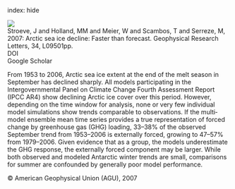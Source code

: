 index: hide

<div class="Citation">
    <div class="Citation-thumb CitationThumb-linked"  data-href="https://doi.org/10.1029/2007gl029703">
      <img src="https://static.claimspace.cloud/climate-study-static/refs/thumbs/12/Stroeve_et_al_2007-thumb.png" />
    </div>

  <div class="Citation-body">
    <div class="Citation-text">Stroeve, J and Holland, MM and Meier, W and Scambos, T and Serreze, M, 2007: Arctic sea ice decline: Faster than forecast. <span class="Article-journal">Geophysical Research Letters, </span><span class="Article-volume">34, </span>L09501pp.</div>
    <div class="Citation-links">
      <div class="CitationLink" data-href="https://doi.org/10.1029/2007gl029703">
        <div class="CitationLink-icon CitationLink-Doi"></div>
        <div class="CitationLink-text">DOI</div>
      </div>
      <div class="CitationLink" data-href="https://scholar.google.com/scholar?q=10.1029/2007gl029703">
        <div class="CitationLink-icon CitationLink-Scholar"></div>
        <div class="CitationLink-text">Google Scholar</div>
      </div>
    </div>
  </div>
</div>

From 1953 to 2006, Arctic sea ice extent at the end of the melt season in September has declined sharply. All models participating in the Intergovernmental Panel on Climate Change Fourth Assessment Report (IPCC AR4) show declining Arctic ice cover over this period. However, depending on the time window for analysis, none or very few individual model simulations show trends comparable to observations. If the multi‐model ensemble mean time series provides a true representation of forced change by greenhouse gas (GHG) loading, 33–38% of the observed September trend from 1953–2006 is externally forced, growing to 47–57% from 1979–2006. Given evidence that as a group, the models underestimate the GHG response, the externally forced component may be larger. While both observed and modeled Antarctic winter trends are small, comparisons for summer are confounded by generally poor model performance.

<div class="Citation-copy">
&copy; American Geophysical Union (AGU), 2007
</div>